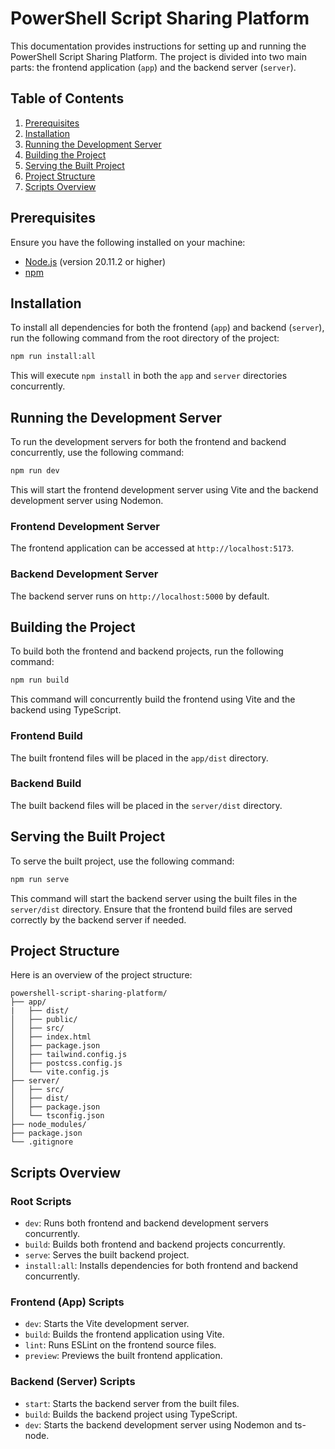 # PowerShell Script Sharing Platform

This documentation provides instructions for setting up and running the PowerShell Script Sharing Platform. The project is divided into two main parts: the frontend application (`app`) and the backend server (`server`).

## Table of Contents

1. [Prerequisites](#prerequisites)
2. [Installation](#installation)
3. [Running the Development Server](#running-the-development-server)
4. [Building the Project](#building-the-project)
5. [Serving the Built Project](#serving-the-built-project)
6. [Project Structure](#project-structure)
7. [Scripts Overview](#scripts-overview)

## Prerequisites

Ensure you have the following installed on your machine:

- [Node.js](https://nodejs.org/) (version 20.11.2 or higher)
- [npm](https://www.npmjs.com/)

## Installation

To install all dependencies for both the frontend (`app`) and backend (`server`), run the following command from the root directory of the project:

```bash
npm run install:all
```

This will execute `npm install` in both the `app` and `server` directories concurrently.

## Running the Development Server

To run the development servers for both the frontend and backend concurrently, use the following command:

```bash
npm run dev
```

This will start the frontend development server using Vite and the backend development server using Nodemon.

### Frontend Development Server

The frontend application can be accessed at `http://localhost:5173`.

### Backend Development Server

The backend server runs on `http://localhost:5000` by default.

## Building the Project

To build both the frontend and backend projects, run the following command:

```bash
npm run build
```

This command will concurrently build the frontend using Vite and the backend using TypeScript.

### Frontend Build

The built frontend files will be placed in the `app/dist` directory.

### Backend Build

The built backend files will be placed in the `server/dist` directory.

## Serving the Built Project

To serve the built project, use the following command:

```bash
npm run serve
```

This command will start the backend server using the built files in the `server/dist` directory. Ensure that the frontend build files are served correctly by the backend server if needed.

## Project Structure

Here is an overview of the project structure:

```
powershell-script-sharing-platform/
├── app/
|   ├── dist/
│   ├── public/
│   ├── src/
│   ├── index.html
│   ├── package.json
│   ├── tailwind.config.js
│   ├── postcss.config.js
│   └── vite.config.js
├── server/
│   ├── src/
│   ├── dist/
│   ├── package.json
│   └── tsconfig.json
├── node_modules/
├── package.json
└── .gitignore
```

## Scripts Overview

### Root Scripts

- `dev`: Runs both frontend and backend development servers concurrently.
- `build`: Builds both frontend and backend projects concurrently.
- `serve`: Serves the built backend project.
- `install:all`: Installs dependencies for both frontend and backend concurrently.

### Frontend (App) Scripts

- `dev`: Starts the Vite development server.
- `build`: Builds the frontend application using Vite.
- `lint`: Runs ESLint on the frontend source files.
- `preview`: Previews the built frontend application.

### Backend (Server) Scripts

- `start`: Starts the backend server from the built files.
- `build`: Builds the backend project using TypeScript.
- `dev`: Starts the backend development server using Nodemon and ts-node.
